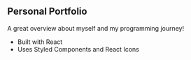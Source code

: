## Personal Portfolio

A great overview about myself and my programming journey!

* Built with React
* Uses Styled Components and React Icons
